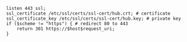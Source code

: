         listen 443 ssl;
        ssl_certificate /etc/ssl/certs/ssl-cert/hub.crt; # certificate
        ssl_certificate_key /etc/ssl/certs/ssl-cert/hub.key; # private key
        if ($scheme != "https") { # redirect 80 to 443
            return 301 https://$host$request_uri;
        }